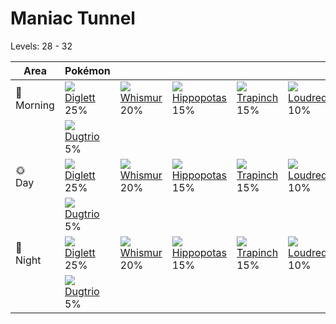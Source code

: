 # Maniac Tunnel
Levels: 28 - 32

Area         | Pokémon                           | &nbsp;                            | &nbsp;                            | &nbsp;                            | &nbsp;                            | &nbsp;                            
---          | ---                               | ---                               | ---                               | ---                               | ---                               | ---                               
🌅<br>Morning | ![][050]<br> [Diglett]<br> 25%   | ![][293]<br> [Whismur]<br> 20%   | ![][449]<br> [Hippopotas]<br> 15%| ![][328]<br> [Trapinch]<br> 15%  | ![][294]<br> [Loudred]<br> 10%   | ![][132]<br> [Ditto]<br> 10%     
&nbsp;       | ![][051]<br> [Dugtrio]<br> 5%    
🌞<br>Day     | ![][050]<br> [Diglett]<br> 25%   | ![][293]<br> [Whismur]<br> 20%   | ![][449]<br> [Hippopotas]<br> 15%| ![][328]<br> [Trapinch]<br> 15%  | ![][294]<br> [Loudred]<br> 10%   | ![][132]<br> [Ditto]<br> 10%     
&nbsp;       | ![][051]<br> [Dugtrio]<br> 5%    
🌙<br>Night   | ![][050]<br> [Diglett]<br> 25%   | ![][293]<br> [Whismur]<br> 20%   | ![][449]<br> [Hippopotas]<br> 15%| ![][328]<br> [Trapinch]<br> 15%  | ![][294]<br> [Loudred]<br> 10%   | ![][132]<br> [Ditto]<br> 10%     
&nbsp;       | ![][051]<br> [Dugtrio]<br> 5%    


[Diglett]: /pokemon_changes/050/
[Dugtrio]: /pokemon_changes/051/
[Ditto]: /pokemon_changes/132/
[Whismur]: /pokemon_changes/293/
[Loudred]: /pokemon_changes/294/
[Trapinch]: /pokemon_changes/328/
[Hippopotas]: /pokemon_changes/449/
[050]: /img/pokemon/050.png
[051]: /img/pokemon/051.png
[132]: /img/pokemon/132.png
[293]: /img/pokemon/293.png
[294]: /img/pokemon/294.png
[328]: /img/pokemon/328.png
[449]: /img/pokemon/449.png
